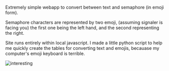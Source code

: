 Extremely simple webapp to convert between text and semaphore (in emoji form).

Semaphore characters are represented by two emoji, (assuming signaler is facing you) the first one being the left hand, and the second representing the right.

Site runs entirely within local javascript. I made a little python script to help me quickly create the tables for converting text and emojis, becauase my computer's emoji keyboard is terrible.


![interesting](https://github.com/AlexHagood/emojisemaphore/assets/95244910/5735fba0-3863-460c-8b10-622a2923d71c)
